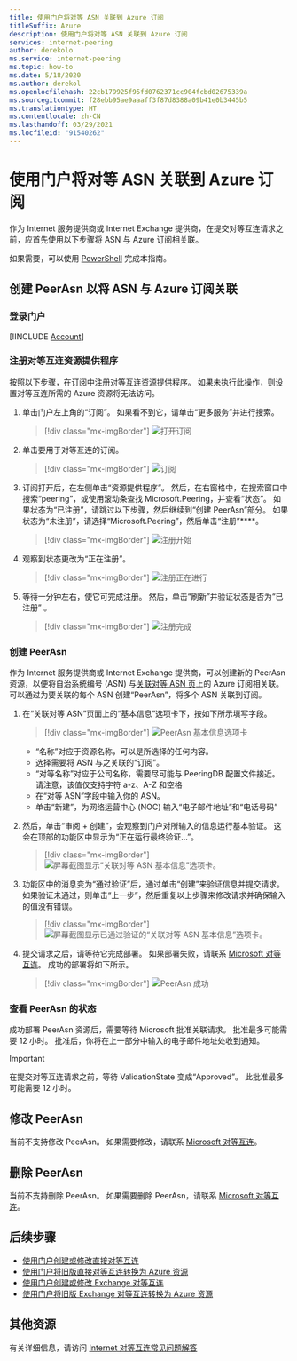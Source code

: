 ```yaml
---
title: 使用门户将对等 ASN 关联到 Azure 订阅
titleSuffix: Azure
description: 使用门户将对等 ASN 关联到 Azure 订阅
services: internet-peering
author: derekolo
ms.service: internet-peering
ms.topic: how-to
ms.date: 5/18/2020
ms.author: derekol
ms.openlocfilehash: 22cb179925f95fd0762371cc904fcbd02675339a
ms.sourcegitcommit: f28ebb95ae9aaaff3f87d8388a09b41e0b3445b5
ms.translationtype: HT
ms.contentlocale: zh-CN
ms.lasthandoff: 03/29/2021
ms.locfileid: "91540262"
---
```

# <a name="associate-peer-asn-to-azure-subscription-using-the-portal"></a>使用门户将对等 ASN 关联到 Azure 订阅

作为 Internet 服务提供商或 Internet Exchange 提供商，在提交对等互连请求之前，应首先使用以下步骤将 ASN 与 Azure 订阅相关联。

如果需要，可以使用 [PowerShell](howto-subscription-association-powershell.md) 完成本指南。

## <a name="create-peerasn-to-associate-your-asn-with-azure-subscription"></a>创建 PeerAsn 以将 ASN 与 Azure 订阅关联

### <a name="sign-in-to-the-portal"></a>登录门户
[!INCLUDE [Account](./includes/account-portal.md)]

### <a name="register-for-peering-resource-provider"></a>注册对等互连资源提供程序
按照以下步骤，在订阅中注册对等互连资源提供程序。 如果未执行此操作，则设置对等互连所需的 Azure 资源将无法访问。

1. 单击门户左上角的“订阅”。 如果看不到它，请单击“更多服务”并进行搜索。

    > [!div class="mx-imgBorder"]
    > ![打开订阅](./media/rp-subscriptions-open.png)

1. 单击要用于对等互连的订阅。

    > [!div class="mx-imgBorder"]
    > ![订阅](./media/rp-subscriptions-launch.png)

1. 订阅打开后，在左侧单击“资源提供程序”。 然后，在右窗格中，在搜索窗口中搜索“peering”，或使用滚动条查找 Microsoft.Peering，并查看“状态”。 如果状态为“已注册”，请跳过以下步骤，然后继续到“创建 PeerAsn”部分。 如果状态为“未注册”，请选择“Microsoft.Peering”，然后单击“注册”****。

    > [!div class="mx-imgBorder"]
    > ![注册开始](./media/rp-register-start.png)

1. 观察到状态更改为“正在注册”。

    > [!div class="mx-imgBorder"]
    > ![注册正在进行](./media/rp-register-progress.png)

1. 等待一分钟左右，使它可完成注册。 然后，单击“刷新”并验证状态是否为“已注册” 。

    > [!div class="mx-imgBorder"]
    > ![注册完成](./media/rp-register-completed.png)

### <a name="create-peerasn"></a>创建 PeerAsn
作为 Internet 服务提供商或 Internet Exchange 提供商，可以创建新的 PeerAsn 资源，以便将自治系统编号 (ASN) 与[关联对等 ASN 页](https://go.microsoft.com/fwlink/?linkid=2129592)上的 Azure 订阅相关联。 可以通过为要关联的每个 ASN 创建“PeerAsn”，将多个 ASN 关联到订阅。

1. 在“关联对等 ASN”页面上的“基本信息”选项卡下，按如下所示填写字段。

    > [!div class="mx-imgBorder"]
    > ![PeerAsn 基本信息选项卡](./media/peerasn-basics-tab.png)

    * “名称”对应于资源名称，可以是所选择的任何内容。  
    * 选择需要将 ASN 与之关联的“订阅”。
    * “对等名称”对应于公司名称，需要尽可能与 PeeringDB 配置文件接近。 请注意，该值仅支持字符 a-z、A-Z 和空格
    * 在“对等 ASN”字段中输入你的 ASN。
    * 单击“新建”，为网络运营中心 (NOC) 输入“电子邮件地址”和“电话号码”
1. 然后，单击“审阅 + 创建”，会观察到门户对所输入的信息运行基本验证。 这会在顶部的功能区中显示为“正在运行最终验证...”。

    > [!div class="mx-imgBorder"]
    > ![屏幕截图显示“关联对等 ASN 基本信息”选项卡。](./media/peerasn-review-tab-validation.png)

1. 功能区中的消息变为“通过验证”后，通过单击“创建”来验证信息并提交请求。 如果验证未通过，则单击“上一步”，然后重复以上步骤来修改请求并确保输入的值没有错误。

    > [!div class="mx-imgBorder"]
    > ![屏幕截图显示已通过验证的“关联对等 ASN 基本信息”选项卡。](./media/peerasn-review-tab.png)

1. 提交请求之后，请等待它完成部署。 如果部署失败，请联系 [Microsoft 对等互连](mailto:peering@microsoft.com)。 成功的部署将如下所示。

    > [!div class="mx-imgBorder"]
    > ![PeerAsn 成功](./media/peerasn-success.png)

### <a name="view-status-of-a-peerasn"></a>查看 PeerAsn 的状态
成功部署 PeerAsn 资源后，需要等待 Microsoft 批准关联请求。 批准最多可能需要 12 小时。 批准后，你将在上一部分中输入的电子邮件地址处收到通知。

> [!IMPORTANT]
> 在提交对等互连请求之前，等待 ValidationState 变成“Approved”。 此批准最多可能需要 12 小时。

## <a name="modify-peerasn"></a>修改 PeerAsn
当前不支持修改 PeerAsn。 如果需要修改，请联系 [Microsoft 对等互连](mailto:peering@microsoft.com)。

## <a name="delete-peerasn"></a>删除 PeerAsn
当前不支持删除 PeerAsn。 如果需要删除 PeerAsn，请联系 [Microsoft 对等互连](mailto:peering@microsoft.com)。

## <a name="next-steps"></a>后续步骤

* [使用门户创建或修改直接对等互连](howto-direct-portal.md)
* [使用门户将旧版直接对等互连转换为 Azure 资源](howto-legacy-direct-portal.md)
* [使用门户创建或修改 Exchange 对等互连](howto-exchange-portal.md)
* [使用门户将旧版 Exchange 对等互连转换为 Azure 资源](howto-legacy-exchange-portal.md)

## <a name="additional-resources"></a>其他资源

有关详细信息，请访问 [Internet 对等互连常见问题解答](faqs.md)
